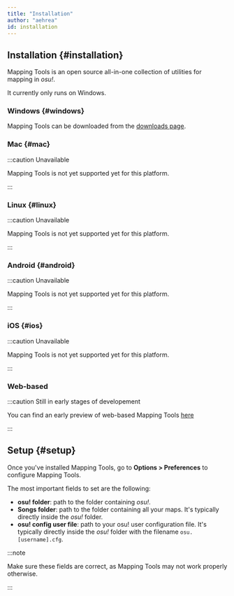 ```yaml
---
title: "Installation"
author: "aehrea"
id: installation
---
```


## Installation {#installation}

Mapping Tools is an open source all-in-one collection of utilities for mapping in _osu!_.

It currently only runs on Windows.

### Windows {#windows}

Mapping Tools can be downloaded from the [downloads page](/download).

### Mac {#mac}

:::caution Unavailable

Mapping Tools is not yet supported yet for this platform.

:::

### Linux {#linux}

:::caution Unavailable

Mapping Tools is not yet supported yet for this platform.

:::

### Android {#android}

:::caution Unavailable

Mapping Tools is not yet supported yet for this platform.

:::

### iOS {#ios}

:::caution Unavailable

Mapping Tools is not yet supported yet for this platform.

:::

### Web-based

:::caution Still in early stages of developement

You can find an early preview of web-based Mapping Tools [here](https://misakura-rin.github.io/mapping-tools-web/)

:::

## Setup {#setup}

Once you've installed Mapping Tools, go to **Options > Preferences** to configure Mapping Tools.

The most important fields to set are the following:

- **osu! folder**: path to the folder containing _osu!_.
- **Songs folder**: path to the folder containing all your maps. It's typically directly inside the _osu!_ folder.
- **osu! config user file**: path to your osu! user configuration file. It's typically directly inside the _osu!_ folder with the filename `osu.[username].cfg`.

:::note

Make sure these fields are correct, as Mapping Tools may not work properly otherwise.

:::